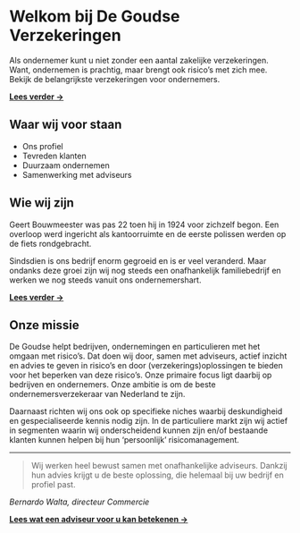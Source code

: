 # Welkom bij De Goudse Verzekeringen

Als ondernemer kunt u niet zonder een aantal zakelijke verzekeringen. Want, ondernemen is prachtig, maar brengt ook risico’s met zich mee. Bekijk de belangrijkste verzekeringen voor ondernemers.

**[Lees verder →](https://www.goudse.nl)**


## Waar wij voor staan

- Ons profiel
- Tevreden klanten
- Duurzaam ondernemen
- Samenwerking met adviseurs

## Wie wij zijn

Geert Bouwmeester was pas 22 toen hij in 1924 voor zichzelf begon. Een overloop werd ingericht als kantoorruimte en de eerste polissen werden op de fiets rondgebracht.

Sindsdien is ons bedrijf enorm gegroeid en is er veel veranderd. Maar ondanks deze groei zijn wij nog steeds een onafhankelijk familiebedrijf en werken we nog steeds vanuit ons ondernemershart.

**[Lees verder →](https://www.goudse.nl/algemeen/over-de-goudse/wie-wij-zijn)**


## Onze missie

De Goudse helpt bedrijven, ondernemingen en particulieren met het omgaan met risico’s. Dat doen wij door, samen met adviseurs, actief inzicht en advies te geven in risico’s en door (verzekerings)oplossingen te bieden voor het beperken van deze risico’s. Onze primaire focus ligt daarbij op bedrijven en ondernemers. Onze ambitie is om de beste ondernemersverzekeraar van Nederland te zijn.

Daarnaast richten wij ons ook op specifieke niches waarbij deskundigheid en gespecialiseerde kennis nodig zijn. In de particuliere markt zijn wij actief in segmenten waarin wij onderscheidend kunnen zijn en/of bestaande klanten kunnen helpen bij hun ‘persoonlijk’ risicomanagement.

---

> Wij werken heel bewust samen met onafhankelijke adviseurs. Dankzij hun advies krijgt u de beste oplossing, die helemaal bij uw bedrijf en profiel past.
> 
*Bernardo Walta, directeur Commercie*

**[Lees wat een adviseur voor u kan betekenen →](https://www.goudse.nl/algemeen/over-de-goudse/samenwerking-met-adviseurs)**
